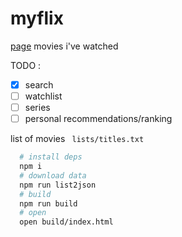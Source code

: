 # myflix

[page](http://mmasriera.github.com/myflix)
movies i've watched

TODO : 
 - [x] search
 - [ ] watchlist
 - [ ] series
 - [ ] personal recommendations/ranking

list of movies ``` lists/titles.txt```

```bash
  # install deps
  npm i
  # download data
  npm run list2json
  # build
  npm run build
  # open
  open build/index.html
```
